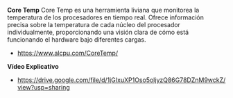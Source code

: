 
**Core Temp**
Core Temp es una herramienta liviana que monitorea la temperatura de los procesadores en tiempo real. Ofrece información precisa sobre la temperatura de cada núcleo del procesador individualmente, proporcionando una visión clara de cómo está funcionando el hardware bajo diferentes cargas.

- https://www.alcpu.com/CoreTemp/

**Vídeo Explicativo**
- https://drive.google.com/file/d/1jGIxuXP1Oso5oljyzQ86G78DZnM9wckZ/view?usp=sharing
